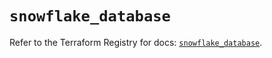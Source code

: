 # `snowflake_database`

Refer to the Terraform Registry for docs: [`snowflake_database`](https://registry.terraform.io/providers/snowflakedb/snowflake/1.2.1/docs/resources/database).

